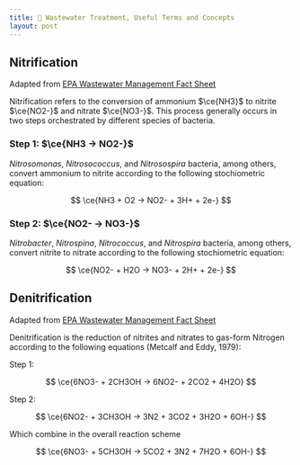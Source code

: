 ```yaml
---
title: 🔬 Wastewater Treatment, Useful Terms and Concepts
layout: post
---
```


## Nitrification

Adapted from [EPA Wastewater Management Fact Sheet](https://www.epa.gov/sites/default/files/2019-08/documents/denitrifying_filters_fact_sheet_p100il79.pdf)

Nitrification refers to the conversion of ammonium $\ce{NH3}$ to nitrite $\ce{NO2-}$ and nitrate $\ce{NO3-}$. This process generally occurs in two steps orchestrated by different species of bacteria.

### Step 1: $\ce{NH3 -> NO2-}$

*Nitrosomonas*, *Nitrosococcus*, and *Nitrosospira* bacteria, among others, convert ammonium to nitrite according to the following stochiometric equation:

$$
\ce{NH3 + O2 -> NO2- + 3H+ + 2e-}
$$

### Step 2: $\ce{NO2- -> NO3-}$

*Nitrobacter*, *Nitrospina*, *Nitrococcus*, and *Nitrospira* bacteria, among others, convert nitrite to nitrate according to the following stochiometric equation:

$$
\ce{NO2- + H2O -> NO3- + 2H+ + 2e-}
$$

## Denitrification

Adapted from [EPA Wastewater Management Fact Sheet](https://www.epa.gov/sites/default/files/2019-08/documents/denitrifying_filters_fact_sheet_p100il79.pdf)

Denitrification is the reduction of nitrites and nitrates to gas-form Nitrogen according to the following equations (Metcalf and Eddy, 1979):

Step 1:

$$
\ce{6NO3- + 2CH3OH -> 6NO2- + 2CO2 + 4H2O}
$$

Step 2:

$$
\ce{6NO2- + 3CH3OH -> 3N2 + 3CO2 + 3H2O + 6OH-}
$$

Which combine in the overall reaction scheme

$$
\ce{6NO3- + 5CH3OH -> 5CO2 + 3N2 + 7H2O + 6OH-}
$$